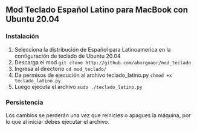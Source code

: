 ## Mod Teclado Español Latino para MacBook con Ubuntu 20.04
### Instalación

1. Selecciona la distribución de Español para Latinoamerica en la configuración de teclado de Ubuntu 20.04
2. Descarga el mod ```git clone http://github.com/aburgoaor/mod_teclado```
3. Ingresa al directorio `cd mod_teclado/`
4. Da permisos de ejecución al archivo teclado_latino.py `chmod +x teclado_latino.py`
5. Luego ejecuta el archivo `sudo ./teclado_latino.py`

### Persistencia

Los cambios se perderán una vez que reinicies o apagues la máquina, por lo que al iniciar debes ejecutar el archivo.

